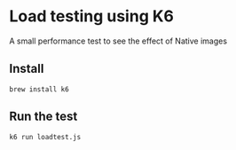 # Load testing using K6

A small performance test to see the effect of Native images

## Install

```
brew install k6
```

## Run the test

```
k6 run loadtest.js
```
